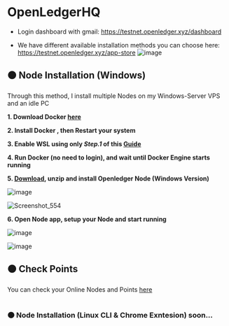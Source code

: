 # OpenLedgerHQ

* Login dashboard with gmail: https://testnet.openledger.xyz/dashboard

* We have different available installation methods you can choose here: https://testnet.openledger.xyz/app-store
![image](https://github.com/user-attachments/assets/26e15430-f6b0-4be8-ba67-a3b02a8b8185)

## 🟠 Node Installation (Windows)
Through this method, I install multiple Nodes on my Windows-Server VPS and an idle PC

**1. Download Docker [here](https://docs.docker.com/desktop/setup/install/windows-install)**

**2. Install Docker , then Restart your system**

**3. Enable WSL using only *Step.1* of this [Guide](https://github.com/0xmoei/Install-Linux-on-Windows?tab=readme-ov-file#step-1-enable-wsl)**

**4. Run Docker (no need to login), and wait until Docker Engine starts running**

**5. [Download](https://testnet.openledger.xyz/app-store), unzip and install Openledger Node (Windows Version)**

![image](https://github.com/user-attachments/assets/b5634cc5-2559-48bc-a443-9347456c3529)

![Screenshot_554](https://github.com/user-attachments/assets/31581094-8854-4b71-994e-a862661f1095)


**6. Open Node app, setup your Node and start running**

![image](https://github.com/user-attachments/assets/122605cb-872a-4173-867e-33063e709ccb)

![image](https://github.com/user-attachments/assets/39d52676-5a12-4681-b24d-ab746b3f5995)

## 🟠 Check Points
You can check your Online Nodes and Points [here](https://testnet.openledger.xyz/dashboard)

#

### 🟠 Node Installation (Linux CLI & Chrome Exntesion) soon...

